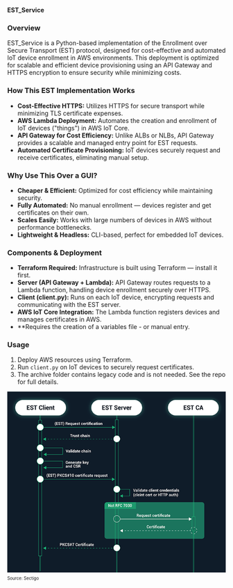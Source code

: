 **EST_Service**

### Overview
EST_Service is a Python-based implementation of the Enrollment over Secure Transport (EST) protocol, designed for cost-effective and automated IoT device enrollment in AWS environments. This deployment is optimized for scalable and efficient device provisioning using an API Gateway and HTTPS encryption to ensure security while minimizing costs.

### How This EST Implementation Works
- **Cost-Effective HTTPS:** Utilizes HTTPS for secure transport while minimizing TLS certificate expenses.
- **AWS Lambda Deployment:** Automates the creation and enrollment of IoT devices ("things") in AWS IoT Core.
- **API Gateway for Cost Efficiency:** Unlike ALBs or NLBs, API Gateway provides a scalable and managed entry point for EST requests.
- **Automated Certificate Provisioning:** IoT devices securely request and receive certificates, eliminating manual setup.

### Why Use This Over a GUI?
- **Cheaper & Efficient:** Optimized for cost efficiency while maintaining security.
- **Fully Automated:** No manual enrollment — devices register and get certificates on their own.
- **Scales Easily:** Works with large numbers of devices in AWS without performance bottlenecks.
- **Lightweight & Headless:** CLI-based, perfect for embedded IoT devices.

### Components & Deployment
- **Terraform Required:** Infrastructure is built using Terraform — install it first.
- **Server (API Gateway + Lambda):** API Gateway routes requests to a Lambda function, handling device enrollment securely over HTTPS.
- **Client (client.py):** Runs on each IoT device, encrypting requests and communicating with the EST server.
- **AWS IoT Core Integration:** The Lambda function registers devices and manages certificates in AWS.
- **Requires the creation of a variables file - or manual entry.

### Usage
1. Deploy AWS resources using Terraform.
2. Run `client.py` on IoT devices to securely request certificates.
3. The archive folder contains legacy code and is not needed. See the repo for full details.

<img src="/img/EST-certificate-enrollement.png" alt="*Source: Sectigo*">
<sup><sub>Source: Sectigo</sub></sup>
